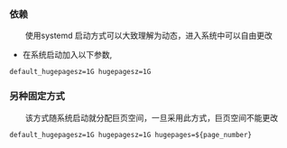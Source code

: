 ### 依赖

&emsp;&emsp;使用systemd 启动方式可以大致理解为动态，进入系统中可以自由更改

- 在系统启动加入以下参数,
```
default_hugepagesz=1G hugepagesz=1G
```


### 另种固定方式
&emsp;&emsp;该方式随系统启动就分配巨页空间，一旦采用此方式，巨页空间不能更改
```
default_hugepagesz=1G hugepagesz=1G hugepages=${page_number}
```
